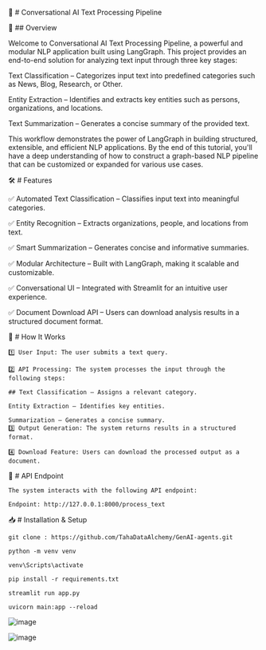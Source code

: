 📌 # Conversational AI Text Processing Pipeline

🚀 ## Overview

  Welcome to Conversational AI Text Processing Pipeline, a powerful and modular NLP application built using LangGraph. This project provides an end-to-end solution for analyzing text input through three key stages:
  
  Text Classification – Categorizes input text into predefined categories such as News, Blog, Research, or Other.
  
  Entity Extraction – Identifies and extracts key entities such as persons, organizations, and locations.
  
  Text Summarization – Generates a concise summary of the provided text.
  
  This workflow demonstrates the power of LangGraph in building structured, extensible, and efficient NLP applications. By the end of this tutorial, you'll have a deep understanding of how to construct a graph-based NLP pipeline that can be customized or expanded for 
  various use cases.

🛠 # Features


  ✅ Automated Text Classification – Classifies input text into meaningful categories.
  
  ✅ Entity Recognition – Extracts organizations, people, and locations from text.
  
  ✅ Smart Summarization – Generates concise and informative summaries.
  
  ✅ Modular Architecture – Built with LangGraph, making it scalable and customizable.
  
  ✅ Conversational UI – Integrated with Streamlit for an intuitive user experience.
  
  ✅ Document Download API – Users can download analysis results in a structured document format.

🔧 # How It Works

    1️⃣ User Input: The user submits a text query.
    
    2️⃣ API Processing: The system processes the input through the following steps:

    ## Text Classification – Assigns a relevant category.
    
    Entity Extraction – Identifies key entities.
    
    Summarization – Generates a concise summary.
    3️⃣ Output Generation: The system returns results in a structured format.
    
    4️⃣ Download Feature: Users can download the processed output as a document.

📌 # API Endpoint

    The system interacts with the following API endpoint:
    
    Endpoint: http://127.0.0.1:8000/process_text

📥 # Installation & Setup

    git clone : https://github.com/TahaDataAlchemy/GenAI-agents.git
    
    python -m venv venv
    
    venv\Scripts\activate
    
    pip install -r requirements.txt
    
    streamlit run app.py
    
    uvicorn main:app --reload


  

![image](https://github.com/user-attachments/assets/98894240-0aee-4502-88a4-7a4b15e44417)

![image](https://github.com/user-attachments/assets/0dd5a760-50f8-4a2f-b4a7-8d7da99c0023)

